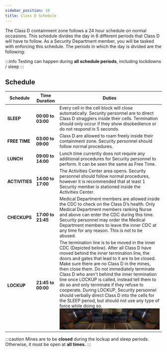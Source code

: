 ```yaml
---
sidebar_position: 10
title: Class D Schedule
---
```


The Class D containment zone follows a 24 hour schedule on normal occasions. This schedule divides the day in 6 different periods that Class D will have to follow. As a Security Department member, you will be tasked with enforcing this schedule. The periods in which the day is divided are the following:

:::info
Testing can happen during **all schedule periods**, including lockdowns / sleep
:::

## Schedule

| Schedule       | Time Duration      | Duties                                                                                                                                                                                                                                                                                                                                                                                                                                                                                                                                                                                                                                   |
| -------------- | ------------------ | ---------------------------------------------------------------------------------------------------------------------------------------------------------------------------------------------------------------------------------------------------------------------------------------------------------------------------------------------------------------------------------------------------------------------------------------------------------------------------------------------------------------------------------------------------------------------------------------------------------------------------------------- |
| **SLEEP**      | **00:00 to 03:00** | Every cell in the cell block will close automatically. Security personnel are to direct Class D stragglers inside their cells. Termination should only occur if they show disobedience or do not respond in 5 seconds.                                                                                                                                                                                                                                                                                                                                                                                                                   |
| **FREE TIME**  | **03:00 to 09:00** | Class D are allowed to roam freely inside their containment zone. Security personnel should follow normal procedures.                                                                                                                                                                                                                                                                                                                                                                                                                                                                                                                    |
| **LUNCH**      | **09:00 to 14:00** | Lunch time currently does not require any additional procedures for Security personnel to perform. It can be seen the same as Free Time.                                                                                                                                                                                                                                                                                                                                                                                                                                                                                                 |
| **ACTIVITIES** | **14:00 to 17:00** | The Activities Center area opens. Security personnel should follow normal procedures, however it is recommended that at least 1 Security member is stationed inside the Activities Center.                                                                                                                                                                                                                                                                                                                                                                                                                                               |
| **CHECKUPS**   | **17:00 to 21:45** | Medical Department members are allowed inside the CDC to check on the Class D’s health. Only Medical Department members ranking Nurse and above can enter the CDC during this time. Security personnel may order the Medical Department members to leave the inner CDC at any time for any reason. This is not to be abused.                                                                                                                                                                                                                                                                                                             |
| **LOCKUP**     | **21:45 to 00:00** | The termination line is to be moved in the inner CDC (Depicted below). After all Class D have moved behind the inner termination line, the doors and gates that lead to it are to be closed. Make sure there are no Class D in the mines, then close them. Do not immediately terminate Class D who aren't behind the inner termination line once LOCKUP is called, instead tell them to do so and only terminate if they refuse to cooperate. During LOCKUP, Security personnel should verbally direct Class D into the cells for the SLEEP period, but should not use any type of force while doing so. ![](./images/CD_Courtyard.png) |

:::caution
Mines are to be **closed** during the lockup and sleep periods. Otherwise, it must be open at **all times.**
:::
